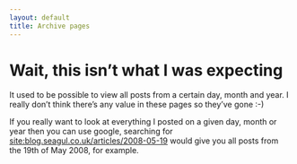 ```yaml
---
layout: default
title: Archive pages
---
```

# Wait, this isn’t what I was expecting

It used to be possible to view all posts from a certain day, month and year. I really don’t think there’s any value in these pages so they’ve gone :-)

If you really want to look at everything I posted on a given day, month or year then you can use google, searching for <a href="http://www.google.com/search?q=site%3Ablog.seagul.co.uk%2Farticles%2F2008-05-19">site:blog.seagul.co.uk/articles/2008-05-19</a> would give you all posts from the 19th of May 2008, for example.
